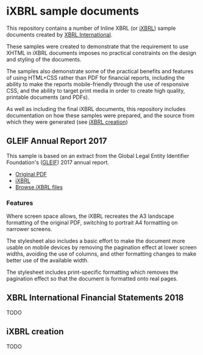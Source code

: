 # iXBRL sample documents

This repository contains a number of Inline XBRL (or
[iXBRL](https://www.xbrl.org/ixbrl)) sample documents created by [XBRL
International](https://www.xbrl.org).

These samples were created to demonstrate that the requirement to use XHTML in
iXBRL documents imposes no practical constraints on the design and styling of
the documents.

The samples also demonstrate some of the practical benefits and features of
using HTML+CSS rather than PDF for financial reports, including the ability to
make the reports mobile-friendly through the use of responsive CSS, and the
ability to target print media in order to create high quality, printable
documents (and PDFs).

As well as including the final iXBRL documents, this repository includes
documentation on how these samples were prepared, and the source from which
they were generated (see [iXBRL creation](#ixbrl-creation))

## GLEIF Annual Report 2017

This sample is based on an extract from the Global Legal Entity Identifier
Foundation's ([GLEIF](https://www.gleif.org)) 2017 annual report.  

* [Original PDF][1]
* [iXBRL][2] 
* [Browse iXBRL files](https://github.com/XBRLInternational/ixbrl-samples/tree/master/ixbrl/gleif-annual-report-2017)


[1]: https://www.gleif.org/content/1-about/9-governance/11-annual-report/2018-04-19_gleif_annual-report_2017-final.pdf
[2]: https://xbrlinternational.github.io/ixbrl-samples/ixbrl/gleif-annual-report-2017/gleif-annual-report-2017.html

### Features

Where screen space allows, the iXBRL recreates the A3 landscape formatting of
the original PDF, switching to portrait A4 formatting on narrower screens.

The stylesheet also includes a basic effort to make the document more usable on
mobile devices by removing the pagination effect at lower screen widths,
avoiding the use of columns, and other formatting changes to make better use of
the available width.

The stylesheet includes print-specific formatting which removes the pagination
effect so that the document is formatted onto real pages.  

## XBRL International Financial Statements 2018

TODO

## iXBRL creation

TODO





